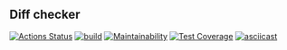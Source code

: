 ## Diff checker
[![Actions Status](https://github.com/DmitryNikolaev98/java-project-lvl2/workflows/hexlet-check/badge.svg)](https://github.com//java-project-lvl2/actions)
[![build](https://github.com/DmitryNikolaev98/java-project-lvl2/actions/workflows/main.yml/badge.svg)](https://github.com/DmitryNikolaev98/java-project-lvl2/actions/workflows/build-check.yml)
[![Maintainability](https://api.codeclimate.com/v1/badges/a99a88d28ad37a79dbf6/maintainability)](https://codeclimate.com/github/DmitryNikolaev98/java-project-lvl2/maintainability)
[![Test Coverage](https://api.codeclimate.com/v1/badges/bc953fb0ab378995dab3/test_coverage)](https://codeclimate.com/github/DmitryNikolaev98/java-project-lvl2/test_coverage)
[![asciicast](https://asciinema.org/a/AQDtsSVk0vtkgmSyUZ4AQifQ8.svg)](https://asciinema.org/a/AQDtsSVk0vtkgmSyUZ4AQifQ8)